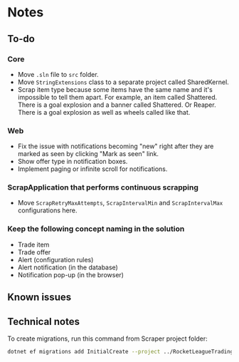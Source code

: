 # Notes

## To-do

### Core

- Move `.sln` file to `src` folder.
- Move `StringExtensions` class to a separate project called SharedKernel.
- Scrap item type because some items have the same name and it's impossible to tell them apart. For example, an item called Shattered. There is a goal explosion and a banner called Shattered. Or Reaper. There is a goal explosion as well as wheels called like that.

### Web

- Fix the issue with notifications becoming "new" right after they are marked as seen by clicking "Mark as seen" link.
- Show offer type in notification boxes.
- Implement paging or infinite scroll for notifications.

### ScrapApplication that performs continuous scrapping

- Move `ScrapRetryMaxAttempts`, `ScrapIntervalMin` and `ScrapIntervalMax` configurations here.

### Keep the following concept naming in the solution
  
- Trade item
- Trade offer
- Alert (configuration rules)
- Alert notification (in the database)
- Notification pop-up (in the browser)

## Known issues

## Technical notes

To create migrations, run this command from Scraper project folder:

```bash
dotnet ef migrations add InitialCreate --project ../RocketLeagueTradingTools.Infrastructure --output-dir "Persistence/Migrations"
```
